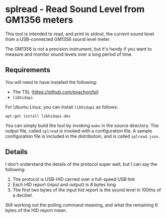 # splread - Read Sound Level from GM1356 meters

This tool is intended to read, and print to stdout, the current sound level
from a USB-connected GM1356 sound level meter.

The GM1356 is not a precision instrument, but it's handy if you want to measure
and monitor sound levels over a long period of time.

## Requirements

You will need to have installed the following:
 * The TSL (https://github.com/pvachon/tsl)
 * `libhidapi`

For Ubuntu Linux, you can install `libhidapi` as follows:
```
apt-get install libhidapi-dev
```

You can simply build the tool by invoking `make` in the source directory. The
output file, called `splread` is invoked with a configuration file. A sample
configuration file is included in the distributoin, and is called
`splread.json`.

## Details

I don't understand the details of the protocol super well, but I can say the
following:

 1. The protocol is USB-HID carried over a full-speed USB link
 2. Each HID report (input and output) is 8 bytes long
 3. The first two bytes of the input hid report is the sound level in 100ths of
    a decibel.

Still working out the polling command meaning, and what the remaining 6 bytes
of the HID report mean.

